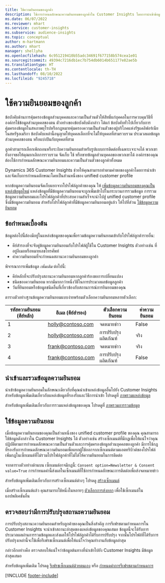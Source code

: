 ```yaml
---
title: ใช้ความยินยอมของลูกค้า
description: ใช้การกำหนดลักษณะความยินยอมของลูกค้าใน Customer Insights โดยการนำเข้าข้อมูลความยินยอม
ms.date: 06/07/2022
ms.reviewer: mhart
ms.service: customer-insights
ms.subservice: audience-insights
ms.topic: conceptual
author: m-hartmann
ms.author: mhart
manager: shellyha
ms.openlocfilehash: 6c951219410b55adc34691f677158b574cea1e01
ms.sourcegitcommit: 49394c7216db1ec7b754db6014b651177e82ae5b
ms.translationtype: HT
ms.contentlocale: th-TH
ms.lasthandoff: 08/10/2022
ms.locfileid: "9245718"
---
```

# <a name="use-customer-consent"></a>ใช้ความยินยอมของลูกค้า

ข้อบังคับด้านการคุ้มครองข้อมูลส่วนบุคคลและความเป็นส่วนตัวให้สิทธิ์แก่บุคคลในการควบคุมวิธีที่องค์กรใช้ข้อมูลส่วนบุคคลของตน ตัวอย่างของข้อบังคับดังกล่าว ได้แก่ ข้อบังคับทั่วไปเกี่ยวกับการคุ้มครองข้อมูลในสหภาพยุโรปหรือกฎหมายคุ้มครองความเป็นส่วนตัวของผู้บริโภคแห่งรัฐแคลิฟอร์เนียในสหรัฐอเมริกา ข้อบังคับเหล่านี้อนุญาตให้บุคคลเลือกที่จะไม่ให้บุคคลที่สามรวบรวม ประมวลผลข้อมูลส่วนบุคคลของตน หรือแบ่งปันกับบุคคลที่สาม  

ลูกค้าสามารถเลือกเพิกถอนหรือระงับความยินยอมสำหรับรูปแบบการติดต่อที่เฉพาะเจาะจงได้ พวกเขายังอาจขอให้คุณยกเลิกการรวบรวม จัดเก็บ ใช้ หรือขายข้อมูลส่วนบุคคลของพวกเขาได้ องค์กรของคุณต้องใช้การกำหนดลักษณะความยินยอมและความเป็นส่วนตัวของลูกค้าทั้งหมด  

Dynamics 365 Customer Insights ช่วยให้คุณสามารถทำตามคำขอของลูกค้าโดยการนำเข้าและจัดเก็บการกำหนดลักษณะโดยเป็นส่วนหนึ่งของ unified customer profile

หากข้อมูลความยินยอมจัดเก็บแยกจากโปรไฟล์ลูกค้าของคุณ ให้ [เพิ่มข้อมูลความยินยอมของคุณเป็นแหล่งข้อมูลใหม่](#import-and-unify-consent-data) แหล่งข้อมูลที่มีข้อมูลความยินยอมจะถูกเพิ่มเข้าไปในกระบวนการรวมข้อมูล การรวมข้อมูลความยินยอมและโปรไฟล์ลูกค้าที่ประสบความสำเร็จจะนำไปสู่ unified customer profile ซึ่งมีข้อมูลความยินยอม สำหรับโปรไฟล์ลูกค้าที่มีข้อมูลความยินยอมอยู่แล้ว ให้ไปที่ส่วน [ใช้ข้อมูลความยินยอม](#use-consent-data)

## <a name="prerequisites"></a>ข้อกำหนดเบื้องต้น

ข้อมูลต่อไปนี้ต้องมีอยู่ในแหล่งข้อมูลของคุณเพื่อรวมข้อมูลความยินยอมเข้ากับโปรไฟล์ลูกค้ารายอื่น:

- คีย์สำรองที่จะจับคู่ข้อมูลความยินยอมกับโปรไฟล์ผู้ใช้ใน Customer Insights ตัวอย่างเช่น ที่อยู่อีเมลหรือหมายเลขโทรศัพท์
- ค่าความยินยอมที่จะกำหนดสถานะความยินยอมของลูกค้า

พิจารณาการเพิ่มข้อมูล *เพิ่มเติม* ต่อไปนี้:

- คีย์หลักที่จะปรับปรุงสถานะความยินยอมหากลูกค้าร้องขอการเปลี่ยนแปลง
- ชนิดของความยินยอม หากมีมากกว่าหนึ่งวิธีในการประมวลผลข้อมูลลูกค้า
- วันที่ยินยอมหรือข้อมูลชนิดอื่นที่เกี่ยวข้องกับสถานการณ์การยินยอมของคุณ

ตารางตัวอย่างฐานข้อมูลความยินยอมแบบง่ายพร้อมตัวเลือกความยินยอมหลายตัวเลือก:

|รหัสความยินยอม (คีย์หลัก)   |อีเมล (คีย์สำรอง)  |ตัวเลือกความยินยอม  |ค่าความยินยอม  |
|---------|---------|---------|---------|
|1    |  holly@contoso.com       |  จดหมายข่าว       |  False       |
|2    |  holly@contoso.com       |  การปรับปรุงผลิตภัณฑ์       |  จริง       |
|3    |  frank@contoso.com       |  จดหมายข่าว       | จริง        |
|4    |  frank@contoso.com       |  การปรับปรุงผลิตภัณฑ์       |  False       |

## <a name="import-and-unify-consent-data"></a>นำเข้าและรวมข้อมูลความยินยอม

นำเข้าข้อมูลความยินยอมในลักษณะเดียวกับที่คุณนำเข้าแหล่งข้อมูลอื่นไปยัง Customer Insights สำหรับข้อมูลเพิ่มเติมเกี่ยวกับแหล่งข้อมูลที่รองรับและวิธีการนำเข้า โปรดดูที่ [ภาพรวมแหล่งข้อมูล](data-sources.md)

สำหรับข้อมูลเพิ่มเติมเกี่ยวกับการรวมแหล่งข้อมูลของคุณ โปรดดูที่ [ภาพรวมการรวมข้อมูล](data-unification.md)

## <a name="use-consent-data"></a>ใช้ข้อมูลความยินยอม

เมื่อข้อมูลความยินยอมของคุณเป็นส่วนหนึ่งของ unified customer profile ของคุณ คุณสามารถใช้ข้อมูลดังกล่าวใน Customer Insights ได้ ตัวอย่างเช่น สร้างเซ็กเมนต์ที่มีกฎเพื่อให้แน่ใจว่าคุณปฏิบัติตามการกำหนดลักษณะความเป็นส่วนตัวและการคุ้มครองข้อมูลส่วนบุคคลของลูกค้า มีการใช้กฎที่รองรับการกำหนดลักษณะความยินยอมเพื่อแยกผู้ใช้ออกจากเซ็กเมนต์ตามแอตทริบิวต์ของโปรไฟล์ เพิ่มกฎในเซ็กเมนต์ที่ไม่รวมโปรไฟล์ลูกค้าที่ไม่ได้ให้ความยินยอมในการติดต่อ

จากตารางตัวอย่างด้านบน เซ็กเมนต์อาจมีกฎนี้: `Consent option=Newsletter & Consent value=True` การกำหนดค่านี้ส่งผลในเซ็กเมนต์ที่ใช้การกำหนดลักษณะการติดต่อเพื่อส่งจดหมายข่าว

สำหรับข้อมูลเพิ่มเติมเกี่ยวกับการสร้างเซ็กเมนต์ต่างๆ โปรดดู [สร้างเซ็กเมนต์](segment-builder.md)

เมื่อสร้างเซ็กเมนต์แล้ว คุณสามารถใช้หนึ่งในหลายๆ [ตัวเลือกการส่งออก](export-destinations.md) เพื่อใช้เซ็กเมนต์ในแอปพลิเคชันอื่น

## <a name="ensure-updated-consent-status"></a>ตรวจสอบว่ามีการปรับปรุงสถานะความยินยอม

การปรับปรุงสถานะความยินยอมสำหรับลูกค้าของคุณเป็นสิ่งสำคัญ การรีเฟรชตามกำหนดการใน Customer Insights จะนำเข้าสถานะล่าสุดของแหล่งข้อมูลของคุณเสมอ ข้อมูลนี้จะได้รับการประมวลผลผ่านการรวมข้อมูลและส่งผลให้โปรไฟล์ลูกค้าได้รับการปรับปรุง จากนั้นโปรไฟล์ที่ได้รับการปรับปรุงเหล่านี้จะใช้เพื่อรีเฟรชเซ็กเมนต์เพื่อให้แน่ใจว่าคุณทำงานกับข้อมูลล่าสุด

กล่าวอีกอย่างคือ ตรวจสอบให้แน่ใจว่าข้อมูลต้นทางที่นำเข้าไปยัง Customer Insights มีข้อมูลล่าสุดเสมอ

สำหรับข้อมูลเพิ่มเติม โปรดดู [รีเฟรชเซ็กเมนต์ด้วยตนเอง](segments.md#refresh-segments) หรือ [กำหนดค่าการรีเฟรชตามกำหนดการ](schedule-refresh.md)

[!INCLUDE [footer-include](includes/footer-banner.md)]
